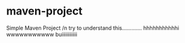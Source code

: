 # maven-project

Simple Maven Project /n
try to understand this.............
hhhhhhhhhhhi
wwwwwwwwwww
buiiiiiiiiiiii


